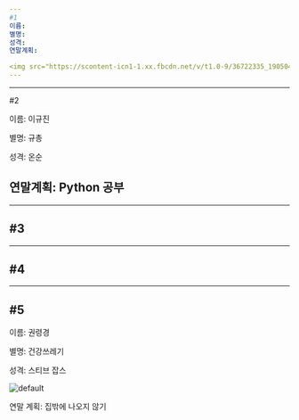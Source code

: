 ```yaml
---
#1
이름:
별명:
성격:
연말계획:

<img src="https://scontent-icn1-1.xx.fbcdn.net/v/t1.0-9/36722335_190504601616713_1426996518954467328_n.jpg?_nc_cat=102&_nc_ht=scontent-icn1-1.xx&oh=a7a8d3fe0273da425926fb48fc660f6c&oe=5C971DA4">
---
```

---
#2

이름: 이규진

별명: 규총

성격: 온순

연말계획:  Python  공부
---
---
#3
---
---
#4
---
---
#5
---

이름: 권령경

별명: 건강쓰레기

성격: 스티브 잡스

![default](https://user-images.githubusercontent.com/45252527/50433503-edce5480-091b-11e9-9de4-63a292ff028b.png)

연말 계획: 집밖에 나오지 않기
